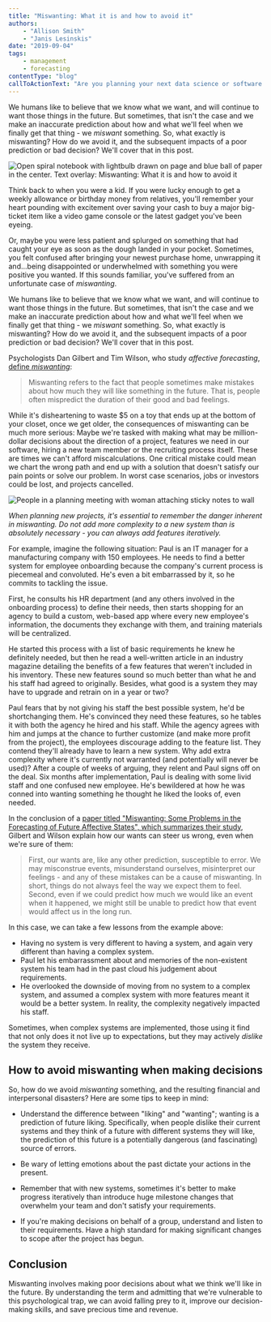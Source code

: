 ```yaml
---
title: "Miswanting: What it is and how to avoid it"
authors:
    - "Allison Smith"
    - "Janis Lesinskis"
date: "2019-09-04"
tags: 
    - management
    - forecasting
contentType: "blog"
callToActionText: "Are you planning your next data science or software project? Let us help you define which features are essential to your success - and which to leave out. Get in touch today."
---
```


We humans like to believe that we know what we want, and will continue to want those things in the future. But sometimes, that isn't the case and we make an inaccurate prediction about how and what we'll feel when we finally get that thing - we *miswant* something. So, what exactly is miswanting? How do we avoid it, and the subsequent impacts of a poor prediction or bad decision? We'll cover that in this post.

<!-- end excerpt -->

![Open spiral notebook with lightbulb drawn on page and blue ball of paper in the center. Text overlay: Miswanting: What it is and how to avoid it](Miswanting.png)

Think back to when you were a kid. If you were lucky enough to get a weekly allowance or birthday money from relatives, you'll remember your heart pounding with excitement over saving your cash to buy a major big-ticket item like a video game console or the latest gadget you've been eyeing. 

Or, maybe you were less patient and splurged on something that had caught your eye as soon as the dough landed in your pocket. Sometimes, you felt confused after bringing your newest purchase home, unwrapping it and...being disappointed or underwhelmed with something you were positive you wanted. If this sounds familiar, you've suffered from an unfortunate case of *miswanting*.  

We humans like to believe that we know what we want, and will continue to want those things in the future. But sometimes, that isn't the case and we make an inaccurate prediction about how and what we'll feel when we finally get that thing - we *miswant* something. So, what exactly is miswanting? How do we avoid it, and the subsequent impacts of a poor prediction or bad decision? We'll cover that in this post.

Psychologists Dan Gilbert and Tim Wilson, who study *affective forecasting*, [define *miswanting*](https://www.apa.org/science/about/psa/2004/04/pelham):


> Miswanting refers to the fact that people sometimes make mistakes about how much they will like something in the future. That is, people often mispredict the duration of their good and bad feelings. 

While it's disheartening to waste $5 on a toy that ends up at the bottom of your closet, once we get older, the consequences of miswanting can be much more serious: Maybe we're tasked with making what may be million-dollar decisions about the direction of a project, features we need in our software, hiring a new team member or the recruiting process itself. These are times we can't afford miscalculations. One critical mistake could mean we chart the wrong path and end up with a solution that doesn't satisfy our pain points or solve our problem. In worst case scenarios, jobs or investors could be lost, and projects cancelled.

![People in a planning meeting with woman attaching sticky notes to wall](planning-meeting-miswanting.png)

*When planning new projects, it's essential to remember the danger inherent in miswanting. Do not add more complexity to a new system than is absolutely necessary - you can always add features iteratively.*

For example, imagine the following situation: Paul is an IT manager for a manufacturing company with 150 employees. He needs to find a better system for employee onboarding because the company's current process is piecemeal and convoluted. He's even a bit embarrassed by it, so he commits to tackling the issue.

First, he consults his HR department (and any others involved in the onboarding process) to define their needs, then starts shopping for an agency to build a custom, web-based app where every new employee's information, the documents they exchange with them, and training materials will be centralized. 

He started this process with a list of basic requirements he knew he definitely needed, but then he read a well-written article in an industry magazine detailing the benefits of a few features that weren't included in his inventory. These new features sound so much better than what he and his staff had agreed to originally. Besides, what good is a system they may have to upgrade and retrain on in a year or two? 

Paul fears that by not giving his staff the best possible system, he'd be shortchanging them. He's convinced they need these features, so he tables it with both the agency he hired and his staff. While the agency agrees with him and jumps at the chance to further customize (and make more profit from the project), the employees discourage adding to the feature list. They contend they'll already have to learn a new system. Why add extra complexity where it's currently not warranted (and potentially will never be used)? After a couple of weeks of arguing, they relent and Paul signs off on the deal. Six months after implementation, Paul is dealing with some livid staff and one confused new employee. He's bewildered at how he was conned into wanting something he thought he liked the looks of, even needed. 

In the conclusion of a [paper titled "Miswanting: Some Problems in the Forecasting of Future Affective States", which summarizes their study](https://dash.harvard.edu/handle/1/14549983), Gilbert and Wilson explain how our wants can steer us wrong, even when we're sure of them:

> First, our wants are, like any other prediction, susceptible to error. We may misconstrue events, misunderstand ourselves, misinterpret our feelings - and any of these mistakes can be a cause of miswanting. In short, things do not always feel the way we expect them to feel. Second, even if we could predict how much we would like an event when it happened, we might still be unable to predict how that event would affect us in the long run.

In this case, we can take a few lessons from the example above:

- Having no system is very different to having a system, and again very different than having a complex system.
- Paul let his embarrassment about and memories of the non-existent system his team had in the past cloud his judgement about requirements. 
- He overlooked the downside of moving from no system to a complex system, and assumed  a complex system with more features meant it would be a better system. In reality, the complexity negatively impacted his staff. 

Sometimes, when complex systems are implemented, those using it find that not only does it not live up to expectations, but they may actively *dislike* the system they receive. 



## How to avoid miswanting when making decisions

So, how do we avoid *miswanting* something, and the resulting financial and interpersonal disasters? Here are some tips to keep in mind: 

- Understand the difference between "liking" and "wanting"; wanting is a prediction of future liking. Specifically, when people dislike their current systems and they think of a future with different systems they will like, the prediction of this future is a potentially dangerous (and fascinating) source of errors.

- Be wary of letting emotions about the past dictate your actions in the present. 

- Remember that with new systems, sometimes it's better to make progress iteratively than introduce huge milestone changes that overwhelm your team and don't satisfy your requirements. 

- If you're making decisions on behalf of a group, understand and listen to their requirements. Have a high standard for making significant changes to scope after the project has begun.

## Conclusion

Miswanting involves making poor decisions about what we think we'll like in the future. By understanding the term and admitting that we're vulnerable to this psychological trap, we can avoid falling prey to it, improve our decision-making skills, and save precious time and revenue.
